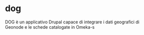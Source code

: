 # dog
DOG è un applicativo Drupal capace di integrare i dati geografici di Geonode e le schede catalogate in Omeka-s
